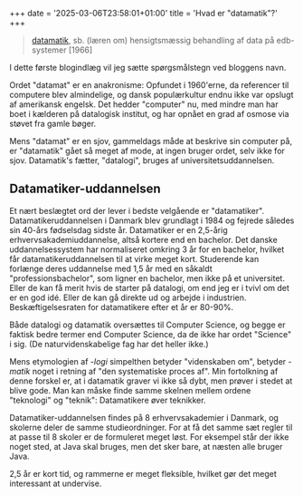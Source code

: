 +++
date = '2025-03-06T23:58:01+01:00'
title = 'Hvad er "datamatik"?'
+++

> [datamatik][ddo], sb.  (læren om) hensigtsmæssig behandling af data på edb-systemer [1966]

[ddo]: https://ordnet.dk/ddo/ordbog?aselect=datamatik&query=datamatik

I dette første blogindlæg vil jeg sætte spørgsmålstegn ved bloggens navn.

Ordet "datamat" er en anakronisme: Opfundet i 1960'erne, da referencer til computere blev almindelige, og dansk populærkultur endnu ikke var opslugt af amerikansk engelsk. Det hedder "computer" nu, med mindre man har boet i kælderen på datalogisk institut, og har opnået en grad af osmose via støvet fra gamle bøger.

Mens "datamat" er en sjov, gammeldags måde at beskrive sin computer på, er "datamatik" gået så meget af mode, at ingen bruger ordet, selv ikke for sjov. Datamatik's fætter, "datalogi", bruges af universitetsuddannelsen.

## Datamatiker-uddannelsen

Et nært beslægtet ord der lever i bedste velgående er "datamatiker". Datamatikeruddannelsen i Danmark blev grundlagt i 1984 og fejrede således sin 40-års fødselsdag sidste år. Datamatiker er en 2,5-årig erhvervsakademiuddannelse, altså kortere end en bachelor. Det danske uddannelsessystem har normaliseret omkring 3 år for en bachelor, hvilket får datamatikeruddannelsen til at virke meget kort. Studerende kan forlænge deres uddannelse med 1,5 år med en såkaldt "professionsbachelor", som ligner en bachelor, men ikke på et universitet. Eller de kan få merit hvis de starter på datalogi, om end jeg er i tvivl om det er en god idé. Eller de kan gå direkte ud og arbejde i industrien. Beskæftigelsesraten for datamatikere efter et år er 80-90%.

Både datalogi og datamatik oversættes til Computer Science, og begge er faktisk bedre termer end Computer Science, da de ikke har ordet "Science" i sig. (De naturvidenskabelige fag har det heller ikke.)

Mens etymologien af *-logi* simpelthen betyder "videnskaben om", betyder *-matik* noget i retning af "den systematiske proces af". Min fortolkning af denne forskel er, at i datamatik graver vi ikke så dybt, men prøver i stedet at blive gode. Man kan måske finde samme skelnen mellem ordene "teknologi" og "teknik": Datamatikere øver teknikker.

Datamatiker-uddannelsen findes på 8 erhvervsakademier i Danmark, og skolerne deler de samme studieordninger. For at få det samme sæt regler til at passe til 8 skoler er de formuleret meget løst. For eksempel står der ikke noget sted, at Java skal bruges, men det sker bare, at næsten alle bruger Java.

2,5 år er kort tid, og rammerne er meget fleksible, hvilket gør det meget interessant at undervise.
